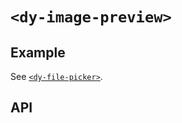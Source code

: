 # `<dy-image-preview>`

## Example

See [`<dy-file-picker>`](./file-picker.md).

## API

<gbp-api src="/src/elements/image-preview.ts"></gbp-api>
